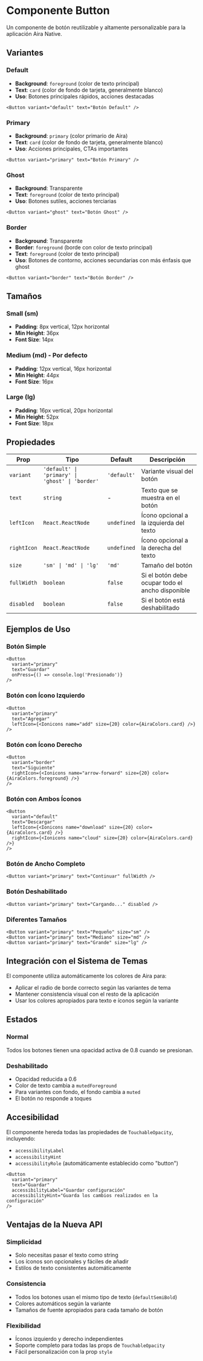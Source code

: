 # Componente Button

Un componente de botón reutilizable y altamente personalizable para la aplicación Aira Native.

## Variantes

### Default
- **Background**: `foreground` (color de texto principal)
- **Text**: `card` (color de fondo de tarjeta, generalmente blanco)
- **Uso**: Botones principales rápidos, acciones destacadas

```tsx
<Button variant="default" text="Botón Default" />
```

### Primary
- **Background**: `primary` (color primario de Aira)
- **Text**: `card` (color de fondo de tarjeta, generalmente blanco)
- **Uso**: Acciones principales, CTAs importantes

```tsx
<Button variant="primary" text="Botón Primary" />
```

### Ghost
- **Background**: Transparente
- **Text**: `foreground` (color de texto principal)
- **Uso**: Botones sutiles, acciones terciarias

```tsx
<Button variant="ghost" text="Botón Ghost" />
```

### Border
- **Background**: Transparente
- **Border**: `foreground` (borde con color de texto principal)
- **Text**: `foreground` (color de texto principal)
- **Uso**: Botones de contorno, acciones secundarias con más énfasis que ghost

```tsx
<Button variant="border" text="Botón Border" />
```

## Tamaños

### Small (sm)
- **Padding**: 8px vertical, 12px horizontal
- **Min Height**: 36px
- **Font Size**: 14px

### Medium (md) - Por defecto
- **Padding**: 12px vertical, 16px horizontal
- **Min Height**: 44px
- **Font Size**: 16px

### Large (lg)
- **Padding**: 16px vertical, 20px horizontal
- **Min Height**: 52px
- **Font Size**: 18px

## Propiedades

| Prop | Tipo | Default | Descripción |
|------|------|---------|-------------|
| `variant` | `'default' \| 'primary' \| 'ghost' \| 'border'` | `'default'` | Variante visual del botón |
| `text` | `string` | - | Texto que se muestra en el botón |
| `leftIcon` | `React.ReactNode` | `undefined` | Ícono opcional a la izquierda del texto |
| `rightIcon` | `React.ReactNode` | `undefined` | Ícono opcional a la derecha del texto |
| `size` | `'sm' \| 'md' \| 'lg'` | `'md'` | Tamaño del botón |
| `fullWidth` | `boolean` | `false` | Si el botón debe ocupar todo el ancho disponible |
| `disabled` | `boolean` | `false` | Si el botón está deshabilitado |

## Ejemplos de Uso

### Botón Simple
```tsx
<Button 
  variant="primary" 
  text="Guardar" 
  onPress={() => console.log('Presionado')} 
/>
```

### Botón con Ícono Izquierdo
```tsx
<Button 
  variant="primary" 
  text="Agregar"
  leftIcon={<Ionicons name="add" size={20} color={AiraColors.card} />}
/>
```

### Botón con Ícono Derecho
```tsx
<Button 
  variant="border" 
  text="Siguiente"
  rightIcon={<Ionicons name="arrow-forward" size={20} color={AiraColors.foreground} />}
/>
```

### Botón con Ambos Íconos
```tsx
<Button 
  variant="default" 
  text="Descargar"
  leftIcon={<Ionicons name="download" size={20} color={AiraColors.card} />}
  rightIcon={<Ionicons name="cloud" size={20} color={AiraColors.card} />}
/>
```

### Botón de Ancho Completo
```tsx
<Button variant="primary" text="Continuar" fullWidth />
```

### Botón Deshabilitado
```tsx
<Button variant="primary" text="Cargando..." disabled />
```

### Diferentes Tamaños
```tsx
<Button variant="primary" text="Pequeño" size="sm" />
<Button variant="primary" text="Mediano" size="md" />
<Button variant="primary" text="Grande" size="lg" />
```

## Integración con el Sistema de Temas

El componente utiliza automáticamente los colores de Aira para:
- Aplicar el radio de borde correcto según las variantes de tema
- Mantener consistencia visual con el resto de la aplicación
- Usar los colores apropiados para texto e íconos según la variante

## Estados

### Normal
Todos los botones tienen una opacidad activa de 0.8 cuando se presionan.

### Deshabilitado
- Opacidad reducida a 0.6
- Color de texto cambia a `mutedForeground`
- Para variantes con fondo, el fondo cambia a `muted`
- El botón no responde a toques

## Accesibilidad

El componente hereda todas las propiedades de `TouchableOpacity`, incluyendo:
- `accessibilityLabel`
- `accessibilityHint`
- `accessibilityRole` (automáticamente establecido como "button")

```tsx
<Button 
  variant="primary"
  text="Guardar"
  accessibilityLabel="Guardar configuración"
  accessibilityHint="Guarda los cambios realizados en la configuración"
/>
```

## Ventajas de la Nueva API

### Simplicidad
- Solo necesitas pasar el texto como string
- Los íconos son opcionales y fáciles de añadir
- Estilos de texto consistentes automáticamente

### Consistencia
- Todos los botones usan el mismo tipo de texto (`defaultSemiBold`)
- Colores automáticos según la variante
- Tamaños de fuente apropiados para cada tamaño de botón

### Flexibilidad
- Íconos izquierdo y derecho independientes
- Soporte completo para todas las props de `TouchableOpacity`
- Fácil personalización con la prop `style` 